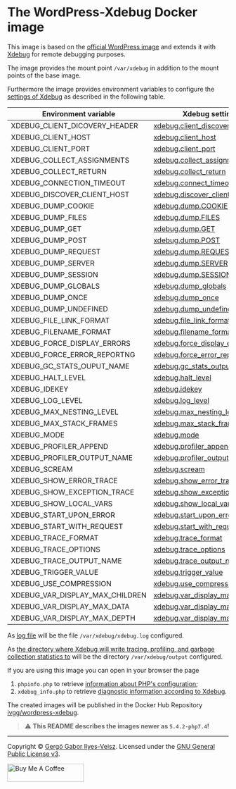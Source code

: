 # The WordPress-Xdebug Docker image

This image is based on the [official WordPress image](https://hub.docker.com/_/wordpress) and extends it with [Xdebug](https://xdebug.org/) for remote debugging purposes.

The image provides the mount point `/var/xdebug` in addition to the mount points of the base image.

Furthermore the image provides environment variables to configure the [settings of Xdebug](https://xdebug.org/docs/all_settings) as described in the following table.

| Environment variable | Xdebug setting | Default value |
| -------------------- | -------------- | ------------- |
| XDEBUG_CLIENT_DICOVERY_HEADER | [xdebug.client_discovery_header](https://xdebug.org/docs/all_settings#client_discovery_header) |  |
| XDEBUG_CLIENT_HOST | [xdebug.client_host](https://xdebug.org/docs/all_settings#client_host) | host.docker.internal |
| XDEBUG_CLIENT_PORT | [xdebug.client_port](https://xdebug.org/docs/all_settings#client_port) | 9003 |
| XDEBUG_COLLECT_ASSIGNMENTS | [xdebug.collect_assignments](https://xdebug.org/docs/all_settings#collect_assignments) | false |
| XDEBUG_COLLECT_RETURN | [xdebug.collect_return](https://xdebug.org/docs/all_settings#collect_return) | false |
| XDEBUG_CONNECTION_TIMEOUT | [xdebug.connect_timeout_ms](https://xdebug.org/docs/all_settings#connect_timeout_ms) | 200 |
| XDEBUG_DISCOVER_CLIENT_HOST | [xdebug.discover_client_host](https://xdebug.org/docs/all_settings#discover_client_host) | false |
| XDEBUG_DUMP_COOKIE | [xdebug.dump.COOKIE](https://xdebug.org/docs/all_settings#dump.*) | Empty |
| XDEBUG_DUMP_FILES | [xdebug.dump.FILES](https://xdebug.org/docs/all_settings#dump.*) | Empty |
| XDEBUG_DUMP_GET | [xdebug.dump.GET](https://xdebug.org/docs/all_settings#dump.*) | Empty |
| XDEBUG_DUMP_POST | [xdebug.dump.POST](https://xdebug.org/docs/all_settings#dump.*) | Empty |
| XDEBUG_DUMP_REQUEST | [xdebug.dump.REQUEST](https://xdebug.org/docs/all_settings#dump.*) | Empty |
| XDEBUG_DUMP_SERVER | [xdebug.dump.SERVER](https://xdebug.org/docs/all_settings#dump.*) | Empty |
| XDEBUG_DUMP_SESSION | [xdebug.dump.SESSION](https://xdebug.org/docs/all_settings#dump.*) | Empty |
| XDEBUG_DUMP_GLOBALS | [xdebug.dump_globals](https://xdebug.org/docs/all_settings#dump_globals) | true |
| XDEBUG_DUMP_ONCE | [xdebug.dump_once](https://xdebug.org/docs/all_settings#dump_once) | true |
| XDEBUG_DUMP_UNDEFINED | [xdebug.dump_undefined](https://xdebug.org/docs/all_settings#dump_undefined) | false |
| XDEBUG_FILE_LINK_FORMAT | [xdebug.file_link_format](https://xdebug.org/docs/all_settings#file_link_format) |  |
| XDEBUG_FILENAME_FORMAT | [xdebug.filename_format](https://xdebug.org/docs/all_settings#filename_format) | ...%s%n |
| XDEBUG_FORCE_DISPLAY_ERRORS | [xdebug.force_display_errors](https://xdebug.org/docs/all_settings#force_display_errors) | 0 |
| XDEBUG_FORCE_ERROR_REPORTNG | [xdebug.force_error_reporting](https://xdebug.org/docs/all_settings#force_error_reporting) | 0 |
| XDEBUG_GC_STATS_OUPUT_NAME | [xdebug.gc_stats_output_name](https://xdebug.org/docs/all_settings#gc_stats_output_name) | gcstats.%p |
| XDEBUG_HALT_LEVEL | [xdebug.halt_level](https://xdebug.org/docs/all_settings#halt_level) | 0 |
| XDEBUG_IDEKEY | [xdebug.idekey](https://xdebug.org/docs/all_settings#idekey) | wordpress-xdebug |
| XDEBUG_LOG_LEVEL | [xdebug.log_level](https://xdebug.org/docs/all_settings#log_level) | 7 |
| XDEBUG_MAX_NESTING_LEVEL | [xdebug.max_nesting_level](https://xdebug.org/docs/all_settings#max_nesting_level) | 256 |
| XDEBUG_MAX_STACK_FRAMES | [xdebug.max_stack_frames](https://xdebug.org/docs/all_settings#max_stack_frames) | -1 |
| XDEBUG_MODE | [xdebug.mode](https://xdebug.org/docs/all_settings#mode) | develop |
| XDEBUG_PROFILER_APPEND | [xdebug.profiler_append](https://xdebug.org/docs/all_settings#profiler_append) | 0 |
| XDEBUG_PROFILER_OUTPUT_NAME | [xdebug.profiler_output_name](https://xdebug.org/docs/all_settings#profiler_output_name) | cachegrind.out.%p |
| XDEBUG_SCREAM | [xdebug.scream](https://xdebug.org/docs/all_settings#scream) | false |
| XDEBUG_SHOW_ERROR_TRACE | [xdebug.show_error_trace](https://xdebug.org/docs/all_settings#show_error_trace) | 0 |
| XDEBUG_SHOW_EXCEPTION_TRACE | [xdebug.show_exception_trace](https://xdebug.org/docs/all_settings#show_exception_trace) | 0 |
| XDEBUG_SHOW_LOCAL_VARS | [xdebug.show_local_vars](https://xdebug.org/docs/all_settings#show_local_vars) | 0 |
| XDEBUG_START_UPON_ERROR | [xdebug.start_upon_error](https://xdebug.org/docs/all_settings#start_upon_error) | default |
| XDEBUG_START_WITH_REQUEST | [xdebug.start_with_request](https://xdebug.org/docs/all_settings#start_with_request) | default |
| XDEBUG_TRACE_FORMAT | [xdebug.trace_format](https://xdebug.org/docs/all_settings#trace_format) | 0 |
| XDEBUG_TRACE_OPTIONS | [xdebug.trace_options](https://xdebug.org/docs/all_settings#trace_options) | 0 |
| XDEBUG_TRACE_OUTPUT_NAME | [xdebug.trace_output_name](https://xdebug.org/docs/all_settings#trace_output_name) | trace.%c |
| XDEBUG_TRIGGER_VALUE | [xdebug.trigger_value](https://xdebug.org/docs/all_settings#trigger_value) |  |
| XDEBUG_USE_COMPRESSION | [xdebug.use_compression](https://xdebug.org/docs/all_settings#use_compression) | true |
| XDEBUG_VAR_DISPLAY_MAX_CHILDREN | [xdebug.var_display_max_children](https://xdebug.org/docs/all_settings#var_display_max_children) | 128 |
| XDEBUG_VAR_DISPLAY_MAX_DATA | [xdebug.var_display_max_data](https://xdebug.org/docs/all_settings#var_display_max_data) | 512 |
| XDEBUG_VAR_DISPLAY_MAX_DEPTH | [xdebug.var_display_max_depth](https://xdebug.org/docs/all_settings#var_display_max_depth) | 3 |

As [log file](https://xdebug.org/docs/all_settings#log) will be the file `/var/xdebug/xdebug.log` configured.

As [the directory where Xdebug will write tracing, profiling, and garbage collection statistics to](https://xdebug.org/docs/all_settings#output_dir) will be the directory `/var/xdebug/output` configured.

If you are using this image you can open in your browser the page

1. `phpinfo.php` to retrieve [information about PHP's configuration](https://www.php.net/manual/en/function.phpinfo.php);
2. `xdebug_info.php` to retrieve [diagnostic information according to Xdebug](https://xdebug.org/docs/all_functions#xdebug_info).

The created images will be published in the Docker Hub Repository [ivgg/wordpress-xdebug](https://hub.docker.com/repository/docker/ivgg/wordpress-xdebug).

> :warning: **This README describes the images newer as `5.4.2-php7.4`!**

***

Copyright © [Gergö Gabor Ilyes-Veisz](https://github.com/ivgg-me). Licensed under the [GNU General Public License v3](https://www.gnu.org/licenses/gpl-3.0.html).

<a href="https://www.buymeacoffee.com/ivgg" target="_blank"><img src="https://cdn.buymeacoffee.com/buttons/default-blue.png" alt="Buy Me A Coffee" height="41" width="174"></a>